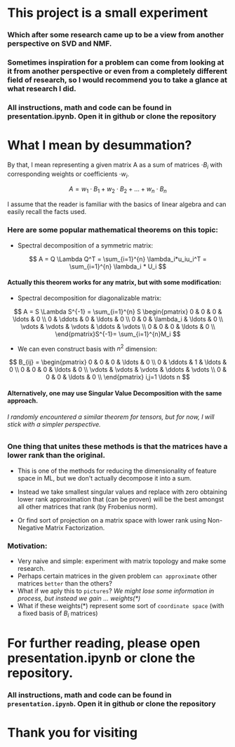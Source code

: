 # This project is a small experiment
### Which after some research came up to be a view from another perspective on SVD and NMF.

### Sometimes inspiration for a problem can come from looking at it from another perspective or even from a completely different field of research, so I would recommend you to take a glance at what research I did.

### All instructions, math and code can be found in presentation.ipynb. Open it in github or clone the repository

# What I mean by desummation?

By that, I mean representing a given matrix A as a sum of matrices $\cdot B_i$ with corresponding weights or coefficients $\cdot w_i$.

$$
  A = w_1 \cdot B_1 + w_2 \cdot B_2 + \ldots + w_n \cdot B_n
$$

I assume that the reader is familiar with the basics of linear algebra and can easily recall the facts used.

### Here are some popular mathematical theorems on this topic:

 - Spectral decomposition of a symmetric matrix:

$$
  A = Q \Lambda Q^T = \sum_{i=1}^{n} \lambda_i*u_iu_i^T = \sum_{i=1}^{n} \lambda_i * U_i
$$

#### Actually this theorem works for any matrix, but with some modification:
- Spectral decomposition for diagonalizable matrix:

$$
  A = S \Lambda S^{-1} = \sum_{i=1}^{n} S  \begin{pmatrix}
    0 & 0 & 0 & \ldots & 0 \\
    0 & \ddots & 0 & \ldots & 0 \\
    0 & 0 & \lambda_i & \ldots & 0 \\
    \vdots & \vdots & \vdots & \ddots & \vdots \\
    0 & 0 & 0 & \ldots & 0 \\
  \end{pmatrix}S^{-1}= \sum_{i=1}^{n}M_i
$$
- We can even construct basis with $n^2$ dimension:

$$
  B_{ij} = \begin{pmatrix}
    0 & 0 & 0 & \ldots & 0 \\
    0 & \ddots & 1 & \ldots & 0 \\
    0 & 0 & 0 & \ldots & 0 \\
    \vdots & \vdots & \vdots & \ddots & \vdots \\
    0 & 0 & 0 & \ldots & 0 \\
  \end{pmatrix} i,j=1 \ldots n
$$

#### Alternatively, one may use Singular Value Decomposition with the same approach.

###### I randomly encountered a similar theorem for tensors, but for now, I will stick with a simpler perspective.

### One thing that unites these methods is that the matrices have a lower rank than the original.
 - This is one of the methods for reducing the dimensionality of feature space in ML, but we don't actually decompose it into a sum.
 
 - Instead we take smallest singular values and replace with zero obtaining lower rank approximation that (can be proven) will be the best amongst all other matrices that rank (by Frobenius norm).

 - Or find sort of projection on a matrix space with lower rank using Non-Negative Matrix Factorization.

### Motivation:
- Very naive and simple: experiment with matrix topology and make some research.
- Perhaps certain matrices in the given problem `can approximate`
other matrices `better` than the others?
- What if we aply this to `pictures`? _We might lose some information in process, but instead we gain $\ldots$ weights(*)_
- What if these weights(*) represent some sort of `coordinate space` (with a fixed basis of $B_i$ matrices)

# For further reading, please open presentation.ipynb or clone the repository.
### All instructions, math and code can be found in `presentation.ipynb`. Open it in github or clone the repository
# Thank you for visiting
